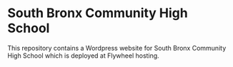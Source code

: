 # South Bronx Community High School

This repository contains a Wordpress website for South Bronx Community High School which is deployed at Flywheel hosting.

